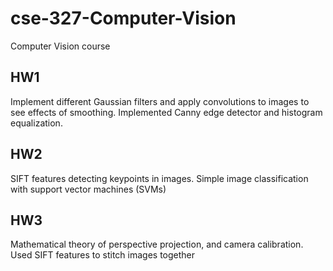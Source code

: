# cse-327-Computer-Vision
Computer Vision course

## HW1
Implement different Gaussian filters and apply convolutions to images to see effects of smoothing. Implemented Canny edge detector and histogram equalization.

## HW2
SIFT features detecting keypoints in images. Simple image classification with support vector machines (SVMs)

## HW3
Mathematical theory of perspective projection, and camera calibration. Used SIFT features to stitch images together
